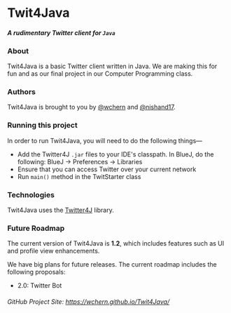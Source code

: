 # Twit4Java

#### *A rudimentary Twitter client for `Java`*

### About
Twit4Java is a basic Twitter client written in Java. We are making this for fun and as our final project in our Computer Programming class.

### Authors
Twit4Java is brought to you by [@wchern](https://github.com/wchern) and [@nishand17](https://github.com/nishand17).

### Running this project
In order to run Twit4Java, you will need to do the following things—
- Add the Twitter4J `.jar` files to your IDE's classpath. In BlueJ, do the following: BlueJ -> Preferences -> Libraries
- Ensure that you can access Twitter over your current network
- Run `main()` method in the TwitStarter class

### Technologies
Twit4Java uses the [Twitter4J](http://twitter4j.org/en/index.html) library.


### Future Roadmap
The current version of Twit4Java is **1.2**, which includes features such as UI and profile view enhancements.

We have big plans for future releases. The current roadmap includes the following proposals:
- 2.0: Twitter Bot

###### GitHub Project Site: https://wchern.github.io/Twit4Java/
